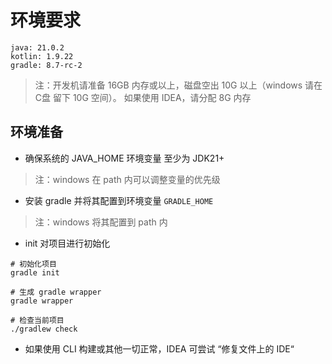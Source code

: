 # 环境要求

```envRequirement
java: 21.0.2
kotlin: 1.9.22
gradle: 8.7-rc-2
```

> 注：开发机请准备 16GB 内存或以上，磁盘空出 10G 以上（windows 请在 C盘 留下 10G
> 空间）。
> 如果使用 IDEA，请分配 8G 内存

## 环境准备

- 确保系统的 JAVA_HOME 环境变量 至少为 JDK21+

> 注：windows 在 path 内可以调整变量的优先级

- 安装 gradle 并将其配置到环境变量 `GRADLE_HOME`

> 注：windows 将其配置到 path 内

- init 对项目进行初始化

```shell
# 初始化项目
gradle init

# 生成 gradle wrapper
gradle wrapper

# 检查当前项目
./gradlew check
```

- 如果使用 CLI 构建或其他一切正常，IDEA 可尝试 “修复文件上的 IDE“
